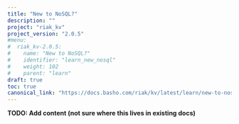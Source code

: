 ```yaml
---
title: "New to NoSQL?"
description: ""
project: "riak_kv"
project_version: "2.0.5"
#menu:
#  riak_kv-2.0.5:
#    name: "New to NoSQL?"
#    identifier: "learn_new_nosql"
#    weight: 102
#    parent: "learn"
draft: true
toc: true
canonical_link: "https://docs.basho.com/riak/kv/latest/learn/new-to-nosql"
---
```


**TODO: Add content (not sure where this lives in existing docs)**
